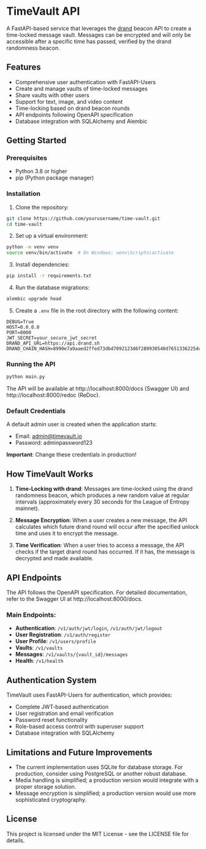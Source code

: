 # TimeVault API

A FastAPI-based service that leverages the [drand](https://drand.love/) beacon API to create a time-locked message vault. Messages can be encrypted and will only be accessible after a specific time has passed, verified by the drand randomness beacon.

## Features

- Comprehensive user authentication with FastAPI-Users
- Create and manage vaults of time-locked messages
- Share vaults with other users
- Support for text, image, and video content
- Time-locking based on drand beacon rounds
- API endpoints following OpenAPI specification
- Database integration with SQLAlchemy and Alembic

## Getting Started

### Prerequisites

- Python 3.8 or higher
- pip (Python package manager)

### Installation

1. Clone the repository:
```bash
git clone https://github.com/yourusername/time-vault.git
cd time-vault
```

2. Set up a virtual environment:
```bash
python -m venv venv
source venv/bin/activate  # On Windows: venv\Scripts\activate
```

3. Install dependencies:
```bash
pip install -r requirements.txt
```

4. Run the database migrations:
```bash
alembic upgrade head
```

5. Create a `.env` file in the root directory with the following content:
```
DEBUG=True
HOST=0.0.0.0
PORT=8000
JWT_SECRET=your_secure_jwt_secret
DRAND_API_URL=https://api.drand.sh
DRAND_CHAIN_HASH=8990e7a9aaed2ffed73dbd7092123d6f289930540d7651336225dc172e51b2ce
```

### Running the API

```bash
python main.py
```

The API will be available at http://localhost:8000/docs (Swagger UI) and http://localhost:8000/redoc (ReDoc).

### Default Credentials

A default admin user is created when the application starts:

- Email: admin@timevault.io
- Password: adminpassword123

**Important**: Change these credentials in production!

## How TimeVault Works

1. **Time-Locking with drand**: Messages are time-locked using the drand randomness beacon, which produces a new random value at regular intervals (approximately every 30 seconds for the League of Entropy mainnet).

2. **Message Encryption**: When a user creates a new message, the API calculates which future drand round will occur after the specified unlock time and uses it to encrypt the message.

3. **Time Verification**: When a user tries to access a message, the API checks if the target drand round has occurred. If it has, the message is decrypted and made available.

## API Endpoints

The API follows the OpenAPI specification. For detailed documentation, refer to the Swagger UI at http://localhost:8000/docs.

### Main Endpoints:

- **Authentication**: `/v1/auth/jwt/login`, `/v1/auth/jwt/logout`
- **User Registration**: `/v1/auth/register`
- **User Profile**: `/v1/users/profile`
- **Vaults**: `/v1/vaults`
- **Messages**: `/v1/vaults/{vault_id}/messages`
- **Health**: `/v1/health`

## Authentication System

TimeVault uses FastAPI-Users for authentication, which provides:

- Complete JWT-based authentication
- User registration and email verification
- Password reset functionality
- Role-based access control with superuser support
- Database integration with SQLAlchemy

## Limitations and Future Improvements

- The current implementation uses SQLite for database storage. For production, consider using PostgreSQL or another robust database.
- Media handling is simplified; a production version would integrate with a proper storage solution.
- Message encryption is simplified; a production version would use more sophisticated cryptography.

## License

This project is licensed under the MIT License - see the LICENSE file for details. 